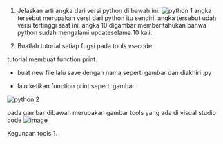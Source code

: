 1. Jelaskan arti angka dari versi python di bawah ini.
 ![python 1](https://user-images.githubusercontent.com/93025147/138690030-b28342cd-ac04-452b-b473-d2208fc9f7bf.png)
angka tersebut merupakan versi dari python itu sendiri, angka tersebut udah versi tertinggi saat ini, angka 10 digambar memberitahukan bahwa python sudah mengalami updateselama 10 kali. 

2. Buatlah tutorial setiap fugsi pada tools vs-code

tutorial membuat function print.

- buat new file lalu save dengan nama seperti gambar dan diakhiri .py

- lalu ketikan function print seperti gambar

![python 2](https://user-images.githubusercontent.com/93025147/138690244-734c8701-6747-4055-85f9-68e5c6f6e76d.png)

pada gambar dibawah merupakan gambar tools yang ada di visual studio code
![image](https://user-images.githubusercontent.com/93025147/138693034-21d2d41e-ffa6-4202-95bc-42b818b92afd.png)

Kegunaan tools
1. 
